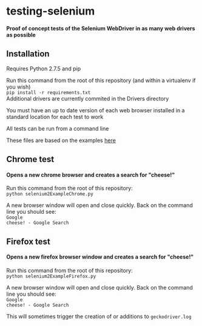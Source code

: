 # testing-selenium
#### Proof of concept tests of the Selenium WebDriver in as many web drivers as possible

## Installation
Requires Python 2.7.5 and pip

Run this command from the root of this repository (and within a virtualenv if you wish)<br>
`pip install -r requirements.txt`<br>
Additional drivers are currently commited in the Drivers directory

You must have an up to date version of each web browser installed in a standard location for each test to work

All tests can be run from a command line

These files are based on the examples [here](http://www.seleniumhq.org/docs/03_webdriver.jsp#selenium-webdriver-s-drivers)

## Chrome test
#### Opens a new chrome browser and creates a search for "cheese!"

Run this command from the root of this repository:<br>
`python selenium2ExampleChrome.py`

A new browser window will open and close quickly.  Back on the command line you should see:<br>
`Google`<br>
`cheese! - Google Search`<br>

## Firefox test
#### Opens a new firefox browser window and creates a search for "cheese!"

Run this command from the root of this repository:<br>
`python selenium2ExampleFirefox.py`

A new browser window will open and close quickly.  Back on the command line you should see:<br>
`Google`<br>
`cheese! - Google Search`<br>

This will sometimes trigger the creation of or additions to `geckodriver.log`
